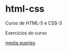 # html-css
Curso de HTML-5 e CSS-3

Exercicios do curso

<a href="Módulo-04/ex05-mediaqueries/mq004-mobile-first/index.html" target="_blank">media queries</a>